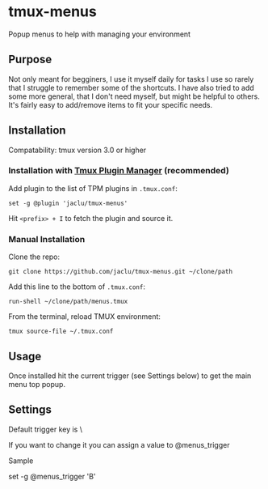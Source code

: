# tmux-menus

Popup menus to help with managing your environment

## Purpose

Not only meant for begginers, I use it myself daily for tasks I use so rarely
that I struggle to remember some of the shortcuts.
I have also tried to add some more general, that I don't need myself,
but might be helpful to others. It's fairly easy to add/remove items to fit your
specific needs.

## Installation

Compatability: tmux version 3.0 or higher

### Installation with [Tmux Plugin Manager](https://github.com/tmux-plugins/tpm) (recommended)

Add plugin to the list of TPM plugins in `.tmux.conf`:

```tmux
set -g @plugin 'jaclu/tmux-menus'
```

Hit `<prefix> + I` to fetch the plugin and source it.

### Manual Installation

Clone the repo:

```shell
git clone https://github.com/jaclu/tmux-menus.git ~/clone/path
```

Add this line to the bottom of `.tmux.conf`:

```tmux
run-shell ~/clone/path/menus.tmux
```

From the terminal, reload TMUX environment:

```shell
tmux source-file ~/.tmux.conf
```

## Usage

Once installed hit the current trigger (see Settings below) to get the main menu top popup.


## Settings

Default trigger key is <prefix> \

If you want to change it you can assign a value to  @menus_trigger

Sample

set -g @menus_trigger 'B'

